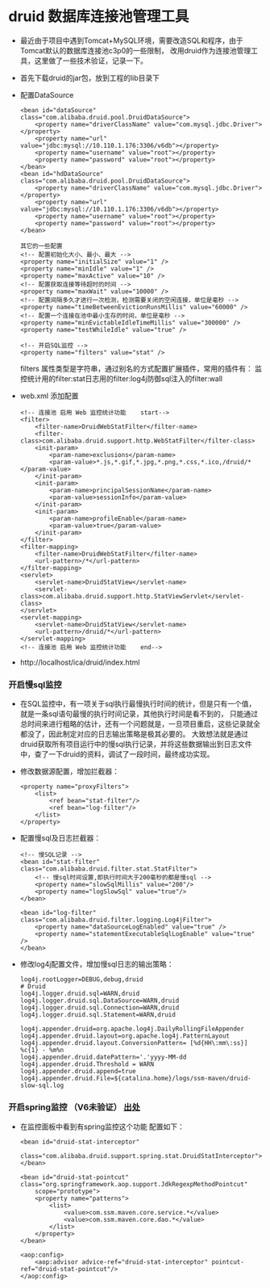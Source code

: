 # druid 数据库连接池管理工具

- 最近由于项目中遇到Tomcat+MySQL环境，需要改造SQL和程序，由于Tomcat默认的数据库连接池c3p0的一些限制，
	改用druid作为连接池管理工具，这里做了一些技术验证，记录一下。

- 首先下载druid的jar包，放到工程的lib目录下
- 配置DataSource
	```
	<bean id="dataSource" class="com.alibaba.druid.pool.DruidDataSource">
		<property name="driverClassName" value="com.mysql.jdbc.Driver"></property>
		<property name="url" value="jdbc:mysql://10.110.1.176:3306/v6db"></property>
		<property name="username" value="root"></property>
		<property name="password" value="root"></property>
	</bean>
	<bean id="hdDataSource" class="com.alibaba.druid.pool.DruidDataSource">
		<property name="driverClassName" value="com.mysql.jdbc.Driver"></property>
		<property name="url" value="jdbc:mysql://10.110.1.176:3306/v6db"></property>
		<property name="username" value="root"></property>
		<property name="password" value="root"></property>
	</bean>
	```
	```
	其它的一些配置
	<!-- 配置初始化大小、最小、最大 --> 
	<property name="initialSize" value="1" /> 
	<property name="minIdle" value="1" /> 
	<property name="maxActive" value="10" />
	<!-- 配置获取连接等待超时的时间 --> 
	<property name="maxWait" value="10000" />
	<!-- 配置间隔多久才进行一次检测，检测需要关闭的空闲连接，单位是毫秒 --> 
	<property name="timeBetweenEvictionRunsMillis" value="60000" />
	<!-- 配置一个连接在池中最小生存的时间，单位是毫秒 --> 
	<property name="minEvictableIdleTimeMillis" value="300000" />
	<property name="testWhileIdle" value="true" />

	<!-- 开启SQL监控 --> 
	<property name="filters" value="stat" />
	```
	filters	属性类型是字符串，通过别名的方式配置扩展插件，常用的插件有： 
	监控统计用的filter:stat日志用的filter:log4j防御sql注入的filter:wall

- web.xml 添加配置
	```
	<!-- 连接池 启用 Web 监控统计功能    start-->
	<filter>
		<filter-name>DruidWebStatFilter</filter-name>
		<filter-class>com.alibaba.druid.support.http.WebStatFilter</filter-class>
		<init-param>
			<param-name>exclusions</param-name>
			<param-value>*.js,*.gif,*.jpg,*.png,*.css,*.ico,/druid/*</param-value>
		</init-param>
		<init-param>
			<param-name>principalSessionName</param-name>
			<param-value>sessionInfo</param-value>
		</init-param>
		<init-param>
			<param-name>profileEnable</param-name>
			<param-value>true</param-value>
		</init-param>
	</filter>
	<filter-mapping>
		<filter-name>DruidWebStatFilter</filter-name>
		<url-pattern>/*</url-pattern>
	</filter-mapping>
	<servlet>
		<servlet-name>DruidStatView</servlet-name>
		<servlet-class>com.alibaba.druid.support.http.StatViewServlet</servlet-class>
	</servlet>
	<servlet-mapping>
		<servlet-name>DruidStatView</servlet-name>
		<url-pattern>/druid/*</url-pattern>
	</servlet-mapping>
	<!-- 连接池 启用 Web 监控统计功能    end-->
	```

- http://localhost/ica/druid/index.html

### 开启慢sql监控
-	在SQL监控中，有一项关于sql执行最慢执行时间的统计，但是只有一个值，就是一条sql语句最慢的执行时间记录，其他执行时间是看不到的，		只能通过总时间来进行粗略的估计，还有一个问题就是，一旦项目重启，这些记录就全都没了，因此制定对应的日志输出策略是极其必要的。
	大致想法就是通过druid获取所有项目运行中的慢sql执行记录，并将这些数据输出到日志文件中，查了一下druid的资料，调试了一段时间，最终成功实现。

- 修改数据源配置，增加拦截器：
	```
	<property name="proxyFilters">
		<list>
			<ref bean="stat-filter"/>
			<ref bean="log-filter"/>
		</list>
	</property>
	```
- 配置慢sql及日志拦截器：
	```
	<!-- 慢SQL记录 -->
	<bean id="stat-filter" class="com.alibaba.druid.filter.stat.StatFilter">
		<!-- 慢sql时间设置,即执行时间大于200毫秒的都是慢sql -->
		<property name="slowSqlMillis" value="200"/>
		<property name="logSlowSql" value="true"/>
	</bean>

	<bean id="log-filter" class="com.alibaba.druid.filter.logging.Log4jFilter">
		<property name="dataSourceLogEnabled" value="true" />
		<property name="statementExecutableSqlLogEnable" value="true" />
	</bean>
	```
- 修改log4j配置文件，增加慢sql日志的输出策略：
	```
	log4j.rootLogger=DEBUG,debug,druid
	# Druid
	log4j.logger.druid.sql=WARN,druid
	log4j.logger.druid.sql.DataSource=WARN,druid
	log4j.logger.druid.sql.Connection=WARN,druid
	log4j.logger.druid.sql.Statement=WARN,druid

	log4j.appender.druid=org.apache.log4j.DailyRollingFileAppender
	log4j.appender.druid.layout=org.apache.log4j.PatternLayout
	log4j.appender.druid.layout.ConversionPattern= [%d{HH\:mm\:ss}] %c{1} - %m%n
	log4j.appender.druid.datePattern='.'yyyy-MM-dd
	log4j.appender.druid.Threshold = WARN
	log4j.appender.druid.append=true
	log4j.appender.druid.File=${catalina.home}/logs/ssm-maven/druid-slow-sql.log
	```

### 开启spring监控 （V6未验证） [出处](http://www.cnblogs.com/telwanggs/p/7484854.html)
- 在监控面板中看到有spring监控这个功能
	配置如下：
	```
	<bean id="druid-stat-interceptor"
		class="com.alibaba.druid.support.spring.stat.DruidStatInterceptor">
	</bean>

	<bean id="druid-stat-pointcut" class="org.springframework.aop.support.JdkRegexpMethodPointcut"
		scope="prototype">
		<property name="patterns">
			<list>
				<value>com.ssm.maven.core.service.*</value>
				<value>com.ssm.maven.core.dao.*</value>
			</list>
		</property>
	</bean>

	<aop:config>
		<aop:advisor advice-ref="druid-stat-interceptor" pointcut-ref="druid-stat-pointcut"/>
	</aop:config>
	```